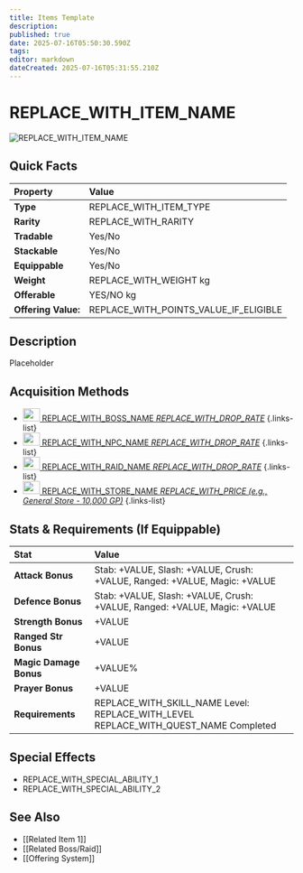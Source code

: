 ```yaml
---
title: Items Template
description: 
published: true
date: 2025-07-16T05:50:30.590Z
tags: 
editor: markdown
dateCreated: 2025-07-16T05:31:55.210Z
---
```


# REPLACE_WITH_ITEM_NAME

<!-- Item Image: Upload to Wiki.js and link here -->
![REPLACE_WITH_ITEM_NAME](REPLACE_WITH_IMAGE_URL_OR_PATH)

## Quick Facts
| Property      | Value                                     |
| :------------ | :---------------------------------------- |
| **Type** | REPLACE_WITH_ITEM_TYPE                    |
| **Rarity** | REPLACE_WITH_RARITY                       |
| **Tradable** | Yes/No                                    |
| **Stackable** | Yes/No                                    |
| **Equippable**| Yes/No                                    |
| **Weight** | REPLACE_WITH_WEIGHT kg                    |
| **Offerable** | YES/NO kg                    |
|**Offering Value:** | REPLACE_WITH_POINTS_VALUE_IF_ELIGIBLE |

## Description
Placeholder

## Acquisition Methods
- [<img class="boss" src="https://oldschool.runescape.wiki/images/Vorkath%27s_head.png?b7686" width="30" height="23"> REPLACE_WITH_BOSS_NAME *REPLACE_WITH_DROP_RATE*](/bosses/REPLACE_WITH_BOSS_NAME)
{.links-list}
- [<img class="npcs" src="https://oldschool.runescape.wiki/images/Stuffed_abyssal_head.png?e2ce1" width="30" height="23"> REPLACE_WITH_NPC_NAME *REPLACE_WITH_DROP_RATE*](/npcs/REPLACE_WITH_NPC_NAME)
{.links-list}
- [<img class="raids" src="https://oldschool.runescape.wiki/images/Olmlet.png?d8722" width="30" height="23"> REPLACE_WITH_RAID_NAME *REPLACE_WITH_DROP_RATE*](/raids/REPLACE_WITH_RAID_NAME)
{.links-list}
- [<img class="stores" src="https://oldschool.runescape.wiki/images/Clockwork.png?09bb0" width="30" height="23"> REPLACE_WITH_STORE_NAME *REPLACE_WITH_PRICE (e.g., General Store - 10,000 GP)*](/stores/REPLACE_WITH_STORE_NAME)
{.links-list}

## Stats & Requirements (If Equippable)
| Stat             | Value                                 |
| :--------------- | :------------------------------------ |
| **Attack Bonus** | Stab: +VALUE, Slash: +VALUE, Crush: +VALUE, Ranged: +VALUE, Magic: +VALUE |
| **Defence Bonus**| Stab: +VALUE, Slash: +VALUE, Crush: +VALUE, Ranged: +VALUE, Magic: +VALUE |
| **Strength Bonus**| +VALUE                               |
| **Ranged Str Bonus**| +VALUE                             |
| **Magic Damage Bonus**| +VALUE%                          |
| **Prayer Bonus** | +VALUE                                |
| **Requirements** | REPLACE_WITH_SKILL_NAME Level: REPLACE_WITH_LEVEL<br>REPLACE_WITH_QUEST_NAME Completed |


## Special Effects
* REPLACE_WITH_SPECIAL_ABILITY_1
* REPLACE_WITH_SPECIAL_ABILITY_2

## See Also
* [[Related Item 1]]
* [[Related Boss/Raid]]
* [[Offering System]]